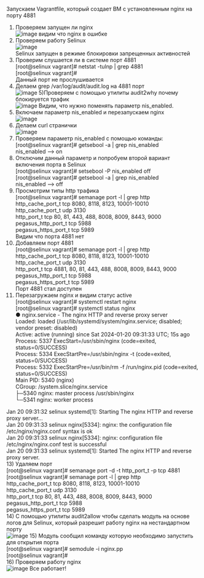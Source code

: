 Запускаем Vagrantfile, который создает ВМ с установленным nginx на порту 4881<br>
1) Проверяем запущен ли nginx<br>
 ![image](https://github.com/ViktorKonovalenko/otus_selinux/assets/32430041/f6437842-b095-4d50-9922-70ac2fb38e17)
видим что nginx в ошибке<br>
2) Проверяем работу Selinux<br>
![image](https://github.com/ViktorKonovalenko/otus_selinux/assets/32430041/91b19115-942c-464e-895d-5e1d935ef2e2)<br>
Selinux запущен в режиме блокировки запрещенных активностей<br>
3) Проверим слушается ли в системе порт 4881<br>
[root@selinux vagrant]# netstat -tulnp | grep 4881<br>
[root@selinux vagrant]#<br>
Данный порт не прослушивается<br>
4) Делаем grep /var/log/audit/audit.log на 4881 порт<br>
   ![image](https://github.com/ViktorKonovalenko/otus_selinux/assets/32430041/a7a5abc5-c167-41d4-8718-a0aa6aa0017c)
5)Проверяем с помощью утилиты audit2why почему блокируется трафик<br>
![image](https://github.com/ViktorKonovalenko/otus_selinux/assets/32430041/abc4aa1c-d99f-445f-8e71-becbf424fae6)
Видим, что нужно поменять параметр nis_enabled.<br>
6) Включаем параметр nis_enabled и перезапускаем nginx<br>
![image](https://github.com/ViktorKonovalenko/otus_selinux/assets/32430041/922ec1be-0d68-4695-b635-cfc4a1bc2129)
7) Делаем curl странички<br>
![image](https://github.com/ViktorKonovalenko/otus_selinux/assets/32430041/fb77e116-ade8-47ed-842e-cf2bee98dc04)
8) Проверяем параметр nis_enabled с помощью команды:<br>
[root@selinux vagrant]# getsebool -a | grep nis_enabled<br>
nis_enabled --> on<br>
9) Отключим данный параметр и попробуем второй вариант включения порта в Selinux<br>
[root@selinux vagrant]# setsebool -P nis_enabled off<br>
[root@selinux vagrant]# getsebool -a | grep nis_enabled<br>
nis_enabled --> off<br>
10) Просмотрим типы http трафика<br>
[root@selinux vagrant]# semanage port -l | grep http<br>
http_cache_port_t              tcp      8080, 8118, 8123, 10001-10010<br>
http_cache_port_t              udp      3130<br>
http_port_t                    tcp      80, 81, 443, 488, 8008, 8009, 8443, 9000<br>
pegasus_http_port_t            tcp      5988<br>
pegasus_https_port_t           tcp      5989<br>
Видим что порта 4881 нет<br>
11) Добавляем порт 4881 <br>
[root@selinux vagrant]# semanage port -l | grep http<br>
http_cache_port_t              tcp      8080, 8118, 8123, 10001-10010<br>
http_cache_port_t              udp      3130<br>
http_port_t                    tcp      4881, 80, 81, 443, 488, 8008, 8009, 8443, 9000<br>
pegasus_http_port_t            tcp      5988<br>
pegasus_https_port_t           tcp      5989<br>
Порт 4881 стал доступен<br>
12) Перезагружаем nginx и видим статус active<br>
[root@selinux vagrant]# systemctl restart nginx<br>
[root@selinux vagrant]# systemctl status nginx<br>
● nginx.service - The nginx HTTP and reverse proxy server<br>
   Loaded: loaded (/usr/lib/systemd/system/nginx.service; disabled; vendor preset: disabled)<br>
   Active: active (running) since Sat 2024-01-20 09:31:33 UTC; 15s ago<br>
  Process: 5337 ExecStart=/usr/sbin/nginx (code=exited, status=0/SUCCESS)<br>
  Process: 5334 ExecStartPre=/usr/sbin/nginx -t (code=exited, status=0/SUCCESS)<br>
  Process: 5332 ExecStartPre=/usr/bin/rm -f /run/nginx.pid (code=exited, status=0/SUCCESS)<br>
 Main PID: 5340 (nginx)<br>
   CGroup: /system.slice/nginx.service<br>
           ├─5340 nginx: master process /usr/sbin/nginx<br>
           └─5341 nginx: worker process<br>

Jan 20 09:31:32 selinux systemd[1]: Starting The nginx HTTP and reverse proxy server...<br>
Jan 20 09:31:33 selinux nginx[5334]: nginx: the configuration file /etc/nginx/nginx.conf syntax is ok<br>
Jan 20 09:31:33 selinux nginx[5334]: nginx: configuration file /etc/nginx/nginx.conf test is successful<br>
Jan 20 09:31:33 selinux systemd[1]: Started The nginx HTTP and reverse proxy server.<br>
13) Удаляем порт<br>
[root@selinux vagrant]# semanage port -d -t http_port_t -p tcp 4881<br>
[root@selinux vagrant]# semanage port -l | grep http<br>
http_cache_port_t              tcp      8080, 8118, 8123, 10001-10010<br>
http_cache_port_t              udp      3130<br>
http_port_t                    tcp      80, 81, 443, 488, 8008, 8009, 8443, 9000<br>
pegasus_http_port_t            tcp      5988<br>
pegasus_https_port_t           tcp      5989<br>
14) С помощью утилиты audit2allow чтобы сделать модуль на основе логов для Selinux, который разрешит работу nginx на нестандартном порту<br>
![image](https://github.com/ViktorKonovalenko/otus_selinux/assets/32430041/8cededdd-a510-48a8-8f21-da279ba7289e)
15) Модуль сообщил команду которую необходимо запустить для открытия порта <br>
[root@selinux vagrant]# semodule -i nginx.pp<br>
[root@selinux vagrant]#<br>
16) Проверяем работу nginx<br>
![image](https://github.com/ViktorKonovalenko/otus_selinux/assets/32430041/3ae69b94-8772-47f0-9d14-771fa2cf26b2)
Все работает!
